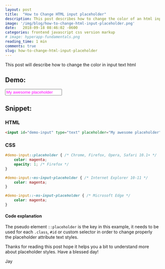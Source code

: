 ```yaml
---
layout: post
title:  "How to Change HTML input placeholder"
description: This post describes how to change the color of an html input text field   
image: '/img/blog/how-to-change-html-input-placeholder.png'
date:   2018-09-18 08:46:02 -0600
categories: frontend javascript css version markup 
# image: hyperapp-fundamentals.png
reading_time: 1 min
comments: true
slug: how-to-change-html-input-placeholder
---
```

This post will describe how to change the color in input text html


<style>
#demo-input::placeholder { /* Chrome, Firefox, Opera, Safari 10.1+ */
    color: magenta;
    opacity: 1; /* Firefox */
}

#demo-input:-ms-input-placeholder { /* Internet Explorer 10-11 */
    color: magenta;
}

#demo-input::-ms-input-placeholder { /* Microsoft Edge */
    color: magenta;
}
</style>
## Demo:
<input id="demo-input" type="text" placeholder="My awesome placeholder" />

## Snippet:

### HTML

```html
<input id="demo-input" type="text" placeholder="My awesome placeholder" />
```

### CSS

```css
#demo-input::placeholder { /* Chrome, Firefox, Opera, Safari 10.1+ */
    color: magenta;
    opacity: 1; /* Firefox */
}

#demo-input:-ms-input-placeholder { /* Internet Explorer 10-11 */
    color: magenta;
}

#demo-input::-ms-input-placeholder { /* Microsoft Edge */
    color: magenta;
}

```
#### Code explanation

The pseudo element `::placeholder` is the key in this example, it needs to be used for each `.class`, `#id` or custom selector in order to change properly the placeholder attribute text styles. 

Thanks for reading this post hope it helps you a bit to understand more about placeholder styles. Have a blessed day!


Jay
